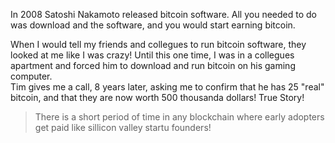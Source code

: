 In 2008 Satoshi Nakamoto released bitcoin software. All you needed to do was download and the software, and you would start earning bitcoin. 

When I would tell my friends and collegues to run bitcoin software, they looked at me like I was crazy! Until this one time, I was in a collegues apartment and forced him to download and run bitcoin on his gaming computer.   
Tim gives me a call, 8 years later, asking me to confirm that he has 25 "real" bitcoin, and that they are now worth 500 thousanda dollars! True Story! 

>There is a short period of time in any blockchain where early adopters get paid like sillicon valley startu founders! 

